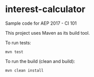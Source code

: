# interest-calculator
Sample code for AEP 2017 - CI 101

This project uses Maven as its build tool.

To run tests:

```
mvn test
```

To run the build (clean and build):

```
mvn clean install
```
